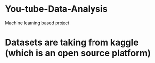 # You-tube-Data-Analysis
Machine learning based project
# Datasets are taking from kaggle (which is an open source platform)

